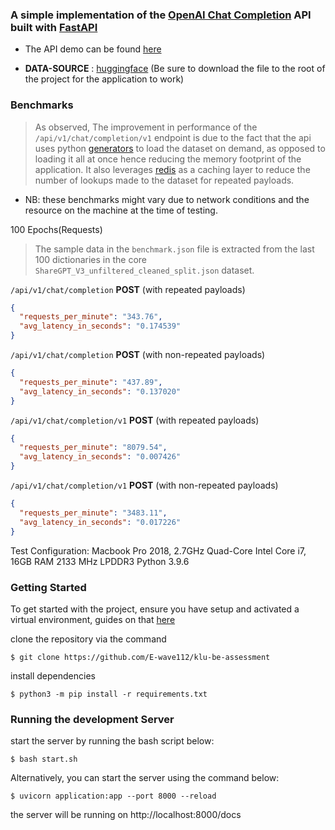 ### A simple implementation of the [OpenAI Chat Completion](https://platform.openai.com/docs/guides/gpt/chat-completions-api) API built with [FastAPI](https://fastapi.tiangolo.com/)

- The API demo can be found [here](https://www.loom.com/share/7b56de39016546cf964e663c99d5006e?sid=5217093a-8a9a-4922-879e-2f264937b419)

- **DATA-SOURCE** : [huggingface](https://huggingface.co/datasets/anon8231489123/ShareGPT_Vicuna_unfiltered/blob/main/ShareGPT_V3_unfiltered_cleaned_split.json) (Be sure to download the file to the root of the project for the application to work)

### Benchmarks

> As observed, The improvement in performance of the `/api/v1/chat/completion/v1` endpoint is due to the fact that the api uses python [generators](https://realpython.com/introduction-to-python-generators/) to load the dataset on demand, as opposed to loading it all at once hence reducing the memory footprint of the application. It also leverages [redis](https://redis.io) as a caching layer to reduce the number of lookups made to the dataset for repeated payloads.

- NB: these benchmarks might vary due to network conditions and the resource on the machine at the time of testing.

100 Epochs(Requests)

> The sample data in the `benchmark.json` file is extracted from the last 100 dictionaries in the core `ShareGPT_V3_unfiltered_cleaned_split.json` dataset.

`/api/v1/chat/completion` **POST** (with repeated payloads)

```json
{
  "requests_per_minute": "343.76",
  "avg_latency_in_seconds": "0.174539"
}
```

`/api/v1/chat/completion` **POST** (with non-repeated payloads)

```json
{
  "requests_per_minute": "437.89",
  "avg_latency_in_seconds": "0.137020"
}
```

`/api/v1/chat/completion/v1` **POST** (with repeated payloads)

```json
{
  "requests_per_minute": "8079.54",
  "avg_latency_in_seconds": "0.007426"
}
```

`/api/v1/chat/completion/v1` **POST** (with non-repeated payloads)

```json
{
  "requests_per_minute": "3483.11",
  "avg_latency_in_seconds": "0.017226"
}
```

Test Configuration: Macbook Pro 2018, 2.7GHz Quad-Core Intel Core i7, 16GB RAM 2133 MHz LPDDR3 Python 3.9.6

### Getting Started

To get started with the project, ensure you have setup and activated a virtual environment, guides on that [here](https://realpython.com/python-virtual-environments-a-primer/)

clone the repository via the command

```
$ git clone https://github.com/E-wave112/klu-be-assessment
```

install dependencies

```
$ python3 -m pip install -r requirements.txt
```

### Running the development Server

start the server by running the bash script below:

```
$ bash start.sh
```

Alternatively, you can start the server using the command below:

```
$ uvicorn application:app --port 8000 --reload
```

the server will be running on http://localhost:8000/docs
